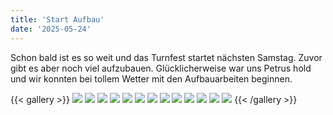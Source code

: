 ```yaml
---
title: 'Start Aufbau'
date: '2025-05-24'
---
```


Schon bald ist es so weit und das Turnfest startet nächsten Samstag.
Zuvor gibt es aber noch viel aufzubauen.
Glücklicherweise war uns Petrus hold
und wir konnten bei tollem Wetter mit den Aufbauarbeiten beginnen.

{{< gallery >}}
  <img src="images/01.jpg" class="grid-w33" />
  <img src="images/02.jpg" class="grid-w33" />
  <img src="images/03.jpg" class="grid-w33" />
  <img src="images/04.jpg" class="grid-w33" />
  <img src="images/05.jpg" class="grid-w33" />
  <img src="images/06.jpg" class="grid-w33" />
  <img src="images/07.jpg" class="grid-w33" />
  <img src="images/08.jpg" class="grid-w33" />
  <img src="images/09.jpg" class="grid-w33" />
  <img src="images/10.jpg" class="grid-w33" />
  <img src="images/11.jpg" class="grid-w33" />
  <img src="images/12.jpg" class="grid-w33" />
  <img src="images/13.jpg" class="grid-w33" />
{{< /gallery >}}
